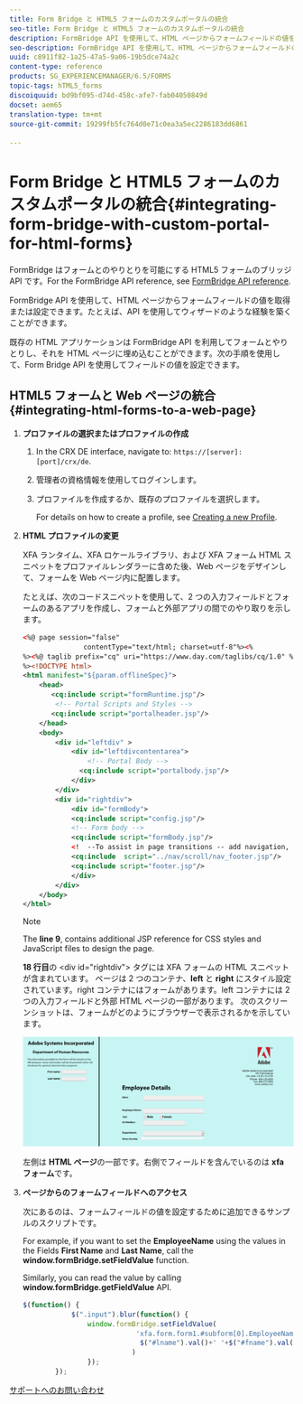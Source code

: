 ```yaml
---
title: Form Bridge と HTML5 フォームのカスタムポータルの統合
seo-title: Form Bridge と HTML5 フォームのカスタムポータルの統合
description: FormBridge API を使用して、HTML ページからフォームフィールドの値を取得または設定できます。
seo-description: FormBridge API を使用して、HTML ページからフォームフィールドの値を取得または設定できます。
uuid: c8911f82-1a25-47a5-9a06-19b5dce74a2c
content-type: reference
products: SG_EXPERIENCEMANAGER/6.5/FORMS
topic-tags: hTML5_forms
discoiquuid: bd9bf095-d74d-458c-afe7-fab04050849d
docset: aem65
translation-type: tm+mt
source-git-commit: 19299fb5fc764d0e71c0ea3a5ec2286183dd6861

---
```



# Form Bridge と HTML5 フォームのカスタムポータルの統合{#integrating-form-bridge-with-custom-portal-for-html-forms}

FormBridge はフォームとのやりとりを可能にする HTML5 フォームのブリッジ API です。For the FormBridge API reference, see [FormBridge API reference](/help/forms/using/form-bridge-apis.md).

FormBridge API を使用して、HTML ページからフォームフィールドの値を取得または設定できます。たとえば、API を使用してウィザードのような経験を築くことができます。

既存の HTML アプリケーションは FormBridge API を利用してフォームとやりとりし、それを HTML ページに埋め込むことができます。次の手順を使用して、Form Bridge API を使用してフィールドの値を設定できます。

## HTML5 フォームと Web ページの統合 {#integrating-html-forms-to-a-web-page}

1. **プロファイルの選択またはプロファイルの作成**

   1. In the CRX DE interface, navigate to: `https://[server]:[port]/crx/de`.
   1. 管理者の資格情報を使用してログインします。
   1. プロファイルを作成するか、既存のプロファイルを選択します。

      For details on how to create a profile, see [Creating a new Profile](/help/forms/using/custom-profile.md).

1. **HTML プロファイルの変更**

   XFA ランタイム、XFA ロケールライブラリ、および XFA フォーム HTML スニペットをプロファイルレンダラーに含めた後、Web ページをデザインして、フォームを Web ページ内に配置します。

   たとえば、次のコードスニペットを使用して、2 つの入力フィールドとフォームのあるアプリを作成し、フォームと外部アプリの間でのやり取りを示します。

   ```xml
   <%@ page session="false"
                  contentType="text/html; charset=utf-8"%><%
   %><%@ taglib prefix="cq" uri="https://www.day.com/taglibs/cq/1.0" %><%
   %><!DOCTYPE html>
   <html manifest="${param.offlineSpec}">
       <head>
          <cq:include script="formRuntime.jsp"/>
           <!-- Portal Scripts and Styles -->
          <cq:include script="portalheader.jsp"/>
       </head>
       <body>
           <div id="leftdiv" >
               <div id="leftdivcontentarea">
                   <!-- Portal Body -->
                 <cq:include script="portalbody.jsp"/>
               </div>
           </div>
           <div id="rightdiv">
               <div id="formBody">
               <cq:include script="config.jsp"/>
               <!-- Form body -->
               <cq:include script="formBody.jsp"/>
               <!  --To assist in page transitions -- add navigation, based on scrolling -->
               <cq:include  script="../nav/scroll/nav_footer.jsp"/>
               <cq:include script="footer.jsp"/>
               </div>
           </div>
       </body>
   </html>
   ```

   >[!NOTE]
   >
   >The **line 9**, contains additional JSP reference for CSS styles and JavaScript files to design the page.
   >
   >
   >**18 行目**&#x200B;の &lt;div id=&quot;rightdiv&quot;> タグには XFA フォームの HTML スニペットが含まれています。
   ページは 2 つのコンテナ、**left** と **right** にスタイル設定されています。right コンテナにはフォームがあります。left コンテナには 2 つの入力フィールドと外部 HTML ページの一部があります。
   次のスクリーンショットは、フォームがどのようにブラウザーで表示されるかを示しています。

   ![ポータル](assets/portal.jpg)

   左側は **HTML ページ**&#x200B;の一部です。右側でフィールドを含んでいるのは **xfa フォーム**&#x200B;です。

1. **ページからのフォームフィールドへのアクセス**

   次にあるのは、フォームフィールドの値を設定するために追加できるサンプルのスクリプトです。

   For example, if you want to set the **EmployeeName** using the values in the Fields **First Name** and **Last Name**, call the **window.formBridge.setFieldValue** function.

   Similarly, you can read the value by calling **window.formBridge.getFieldValue** API.

   ```javascript
   $(function() {
               $(".input").blur(function() {
                   window.formBridge.setFieldValue(
                               'xfa.form.form1.#subform[0].EmployeeName',
                                $("#lname").val()+' '+$("#fname").val()
                              )
                   });
           });
   ```

[サポートへのお問い合わせ](https://www.adobe.com/account/sign-in.supportportal.html)
